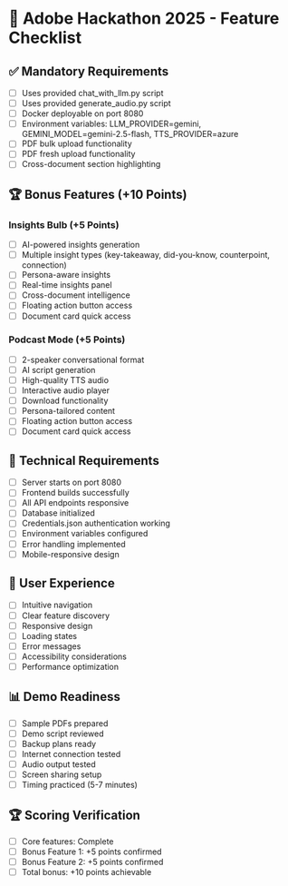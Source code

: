 
# 🎯 Adobe Hackathon 2025 - Feature Checklist

## ✅ Mandatory Requirements
- [ ] Uses provided chat_with_llm.py script
- [ ] Uses provided generate_audio.py script  
- [ ] Docker deployable on port 8080
- [ ] Environment variables: LLM_PROVIDER=gemini, GEMINI_MODEL=gemini-2.5-flash, TTS_PROVIDER=azure
- [ ] PDF bulk upload functionality
- [ ] PDF fresh upload functionality
- [ ] Cross-document section highlighting

## 🏆 Bonus Features (+10 Points)

### Insights Bulb (+5 Points)
- [ ] AI-powered insights generation
- [ ] Multiple insight types (key-takeaway, did-you-know, counterpoint, connection)
- [ ] Persona-aware insights
- [ ] Real-time insights panel
- [ ] Cross-document intelligence
- [ ] Floating action button access
- [ ] Document card quick access

### Podcast Mode (+5 Points)  
- [ ] 2-speaker conversational format
- [ ] AI script generation
- [ ] High-quality TTS audio
- [ ] Interactive audio player
- [ ] Download functionality
- [ ] Persona-tailored content
- [ ] Floating action button access
- [ ] Document card quick access

## 🔧 Technical Requirements
- [ ] Server starts on port 8080
- [ ] Frontend builds successfully
- [ ] All API endpoints responsive
- [ ] Database initialized
- [ ] Credentials.json authentication working
- [ ] Environment variables configured
- [ ] Error handling implemented
- [ ] Mobile-responsive design

## 🎨 User Experience
- [ ] Intuitive navigation
- [ ] Clear feature discovery
- [ ] Responsive design
- [ ] Loading states
- [ ] Error messages
- [ ] Accessibility considerations
- [ ] Performance optimization

## 📊 Demo Readiness
- [ ] Sample PDFs prepared
- [ ] Demo script reviewed
- [ ] Backup plans ready
- [ ] Internet connection tested
- [ ] Audio output tested
- [ ] Screen sharing setup
- [ ] Timing practiced (5-7 minutes)

## 🏆 Scoring Verification
- [ ] Core features: Complete
- [ ] Bonus Feature 1: +5 points confirmed
- [ ] Bonus Feature 2: +5 points confirmed
- [ ] Total bonus: +10 points achievable
